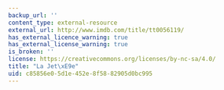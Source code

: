 ```yaml
---
backup_url: ''
content_type: external-resource
external_url: http://www.imdb.com/title/tt0056119/
has_external_licence_warning: true
has_external_license_warning: true
is_broken: ''
license: https://creativecommons.org/licenses/by-nc-sa/4.0/
title: "La Jet\xE9e"
uid: c85856e0-5d1e-452e-8f58-82905d0bc995
---
```

